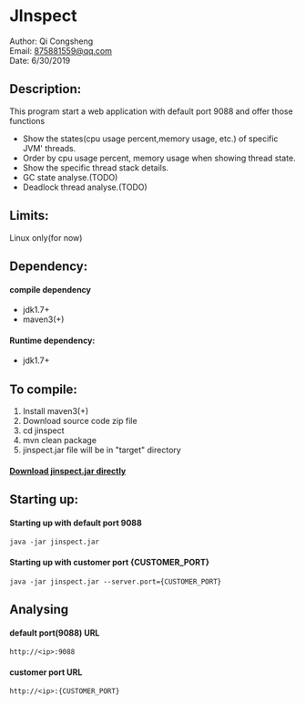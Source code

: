 # JInspect

Author: Qi Congsheng <br>
Email: 875881559@qq.com <br>
Date: 6/30/2019

## Description: 
This program start a web application with default port 9088 and offer those functions
* Show the states(cpu usage percent,memory usage, etc.) of specific JVM' threads.
* Order by cpu usage percent, memory usage when showing thread state.
* Show the specific thread stack details.
* GC state analyse.(TODO)
* Deadlock thread analyse.(TODO)

## Limits:
Linux only(for now)

## Dependency:
#### compile dependency
* jdk1.7+
* maven3(+)<br>
#### Runtime dependency:
* jdk1.7+

## To compile:
1. Install maven3(+)
2. Download source code zip file
3. cd jinspect
4. mvn clean package
5. jinspect.jar file will be in "target" directory
#### [Download jinspect.jar directly](//handsontable.com/examples)


## Starting up:
#### Starting up with default port 9088
```
java -jar jinspect.jar 
```
#### Starting up with customer port {CUSTOMER_PORT}
```
java -jar jinspect.jar --server.port={CUSTOMER_PORT}
```

## Analysing
#### default port(9088) URL
```
http://<ip>:9088
```
#### customer port URL
```
http://<ip>:{CUSTOMER_PORT}
```

